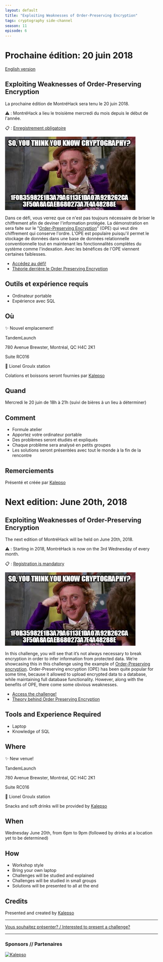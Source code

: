 ```yaml
---
layout: default
title: "Exploiting Weaknesses of Order-Preserving Encryption"
tags: cryptography side-channel
season: 11
episode: 6
---
```


# Prochaine édition: 20 juin 2018

[English version](#english)

## Exploiting Weaknesses of Order-Preserving Encryption

La prochaine édition de MontréHack sera tenu le 20 juin 2018.

:warning: : MontréHack a lieu le troisième mercredi du mois depuis le début de l'année.

:clipboard: : [Enregistrement obligatoire](https://www.eventbrite.ca/e/montrehack-exploiting-weaknesses-of-order-preserving-encryption-tickets-47005263007)

![So, you think you know cryptography?](/images/18-06_crypto.jpg)

Dans ce défi, vous verrez que ce n'est pas toujours nécessaire de briser le
chiffrement afin de deviner l'information protégée. La démonstration en sera
faite sur le "[Order-Preserving
Encryption](http://cryptowiki.net/index.php?title=Order-preserving_encryption)"
(OPE) qui veut dire chiffrement qui conserve l'ordre. L'OPE est populaire
puisqu'il permet le stockage de données dans une base de données relationnelle
conventionnelle tout en maintenant les fonctionnalités complètes du système
comme l'indexation. Avec les bénéfices de l'OPE viennent certaines faiblesses.

* [Accédez au défi!](https://github.com/montrehack/challenges/raw/master/2018-06-20/Kalepso-Order-Preserving-Encryption.pdf)
* [Théorie derrière le Order Preserving Encryption](https://github.com/montrehack/challenges/raw/master/2018-06-20/Order-Preserving%20Encryption%20(OPE)%20-%20Introduction.pdf)

## Outils et expérience requis

* Ordinateur portable
* Expérience avec SQL

## Où

:sparkles: Nouvel emplacement!

TandemLaunch 

780 Avenue Brewster, Montréal, QC H4C 2K1

Suite RC016

:train2: Lionel Groulx station

Colations et boissons seront fournies par [Kalepso](https://www.kalepso.com/)


## Quand

Mercredi le 20 juin de 18h à 21h (suivi de bières à un lieu à déterminer)

## Comment
 
* Formule atelier
* Apportez votre ordinateur portable
* Des problèmes seront étudiés et expliqués
* Chaque problème sera analysé en petits groupes
* Les solutions seront présentées avec tout le monde à la fin de la rencontre

## Remerciements

Présenté et créée par [Kalepso](https://www.kalepso.com/)


<a id="english"></a>

# Next edition: June 20th, 2018

## Exploiting Weaknesses of Order-Preserving Encryption

The next edition of MontréHack will be held on June 20th, 2018.

:warning: : Starting in 2018, MontréHack is now on the 3rd Wednesday of every month.

:clipboard: : [Registration is mandatory](https://www.eventbrite.ca/e/montrehack-exploiting-weaknesses-of-order-preserving-encryption-tickets-47005263007)

![So, you think you know cryptography?](/images/18-06_crypto.jpg)

In this challenge, you will see that it’s not always necessary to break
encryption in order to infer information from protected data. We’re showcasing
this in this challenge using the example of [Order-Preserving
encryption](http://cryptowiki.net/index.php?title=Order-preserving_encryption).
Order-Preserving encryption (OPE) has been quite popular for some time, because
it allowed to upload encrypted data to a database, while maintaining full
database functionality. However, along with the benefits of OPE, there come
some obvious weaknesses.

* [Access the challenge!](https://github.com/montrehack/challenges/raw/master/2018-06-20/Kalepso-Order-Preserving-Encryption.pdf)
* [Theory behind Order Preserving Encryption](https://github.com/montrehack/challenges/raw/master/2018-06-20/Order-Preserving%20Encryption%20(OPE)%20-%20Introduction.pdf)

## Tools and Experience Required

* Laptop
* Knowledge of SQL

## Where

:sparkles: New venue!

TandemLaunch 

780 Avenue Brewster, Montréal, QC H4C 2K1

Suite RC016

:train2: Lionel Groulx station

Snacks and soft drinks will be provided by [Kalepso](https://www.kalepso.com/)

## When

Wednesday June 20th, from 6pm to 9pm (followed by drinks at a location yet to be determined)

## How

* Workshop style
* Bring your own laptop
* Challenges will be studied and explained
* Challenges will be studied in small groups
* Solutions will be presented to all at the end

## Credits

Presented and created by [Kalepso](https://www.kalepso.com/)

<hr/>

[Vous souhaitez présenter? / Interested to present a challenge?](https://github.com/montrehack/montrehack.github.com/wiki/Present-at-Montrehack)

<hr/>

### Sponsors // Partenaires

[![Kalepso](https://www.kalepso.com/wp-content/uploads/2018/06/KalepsoLogoWhite.png)](https://www.kalepso.com/)
